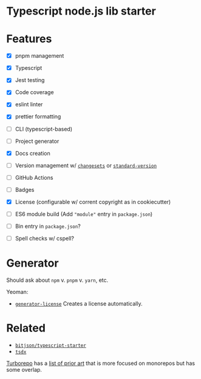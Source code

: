 # Typescript node.js lib starter

# Features

- [x] pnpm management
- [x] Typescript
- [x] Jest testing
- [x] Code coverage
- [x] eslint linter
- [x] prettier formatting
- [ ] CLI (typescript-based)
- [ ] Project generator
- [x] Docs creation
- [ ] Version management w/ [`changesets`](https://github.com/changesets/changesets) or [`standard-version`](https://github.com/conventional-changelog/standard-version)
- [ ] GitHub Actions
- [ ] Badges
- [x] License (configurable w/ corrent copyright as in cookiecutter)
- [ ] ES6 module build (Add `"module"` entry in `package.json`)
- [ ] Bin entry in `package.json`?
- [ ] Spell checks w/ cspell?


# Generator

Should ask about `npm` v. `pnpm` v. `yarn`, etc.

Yeoman:

- [`generator-license`](https://github.com/jozefizso/generator-license) Creates a license automatically.

# Related

- [`bitjson/typescript-starter`](https://github.com/bitjson/typescript-starter)
- [`tsdx`](https://github.com/jaredpalmer/tsdx)


[Turborepo](https://turbo.build) has a [list of prior art](https://turbo.build/repo/docs/acknowledgements#inspiration--prior-art) that is more focused on monorepos but has some overlap.